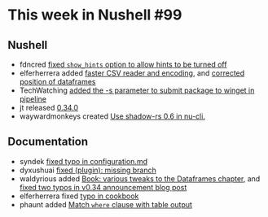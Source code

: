 # This week in Nushell #99

## Nushell

- fdncred [fixed `show_hints` option to allow hints to be turned off](https://github.com/nushell/nushell/pull/3780) 
- elferherrera added [faster CSV reader and encoding](https://github.com/nushell/nushell/pull/3781), and [corrected position of dataframes](https://github.com/nushell/nushell/pull/3776) 
- TechWatching [added the -s parameter to submit package to winget in pipeline](https://github.com/nushell/nushell/pull/3767) 
- jt released [0.34.0](https://github.com/nushell/nushell/pull/3766) 
- waywardmonkeys created [Use shadow-rs 0.6 in nu-cli.](https://github.com/nushell/nushell/pull/3759) 

## Documentation

- syndek [fixed typo in configuration.md](https://github.com/nushell/nushell.github.io/pull/167) 
- dyxushuai [fixed (plugin): missing branch](https://github.com/nushell/nushell.github.io/pull/166) 
- waldyrious added [Book: various tweaks to the Dataframes chapter](https://github.com/nushell/nushell.github.io/pull/165), and [fixed two typos in v0.34 announcement blog post](https://github.com/nushell/nushell.github.io/pull/162) 
- elferherrera fixed [typo in cookbook](https://github.com/nushell/nushell.github.io/pull/161) 
- phaunt added [Match `where` clause with table output](https://github.com/nushell/nushell.github.io/pull/160)
